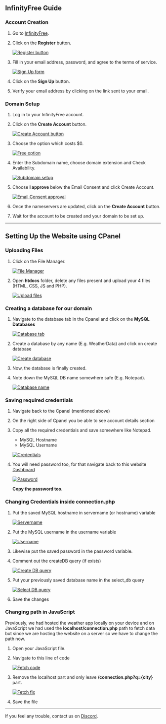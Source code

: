 
## InfinityFree Guide

### Account Creation

1. Go to [InfinityFree](https://www.infinityfree.com/).
2. Click on the **Register** button.

   [![Register button](images/register.png)](images/register.png)
3. Fill in your email address, password, and agree to the terms of service.

   [![Sign Up form](images/signup_form.png)](images/signup_form.png)
4. Click on the **Sign Up** button.
5. Verify your email address by clicking on the link sent to your email.

### Domain Setup

1. Log in to your InfinityFree account.
2. Click on the **Create Account** button.

   [![Create Account button](images/create_account.png)](images/create_account.png)
3. Choose the option which costs $0.

   [![Free option](images/free_option.png)](images/free_option.png)
4. Enter the Subdomain name, choose domain extension and Check Availability.

   [![Subdomain setup](images/subdomain_setup.png)](images/subdomain_setup.png)
5. Choose **I approve** below the Email Consent and click Create Account.

   [![Email Consent approval](images/email_consent.png)](images/email_consent.png)
6. Once the nameservers are updated, click on the **Create Account** button.
7. Wait for the account to be created and your domain to be set up.

---

## Setting Up the Website using CPanel

### Uploading Files

1. Click on the File Manager.

   [![File Manager](images/dashboard.png)](images/dashboard.png)
2. Open **htdocs** folder, delete any files present and upload your 4 files (HTML, CSS, JS and PHP).

   [![Upload files](images/upload.png)](images/upload_files.png)

### Creating a database for our domain

1. Navigate to the database tab in the Cpanel and click on the **MySQL Databases**

   [![Database tab](images/database.png)](images/database.png)

2. Create a database by any name (E.g. WeatherData) and click on create database

   [![Create database](images/create-db.png)](images/create-db.png)

3. Now, the database is finally created.

4. Note down the MySQL DB name somewhere safe (E.g. Notepad).

   [![Database name](images/dbname.png)](images/dbname.png)


### Saving required credentials

1. Navigate back to the Cpanel (mentioned above)

2. On the right side of Cpanel you be able to see account details section

3. Copy all the required credentials and save somewhere like Notepad.
   - MySQL Hostname
   - MySQL Username

   [![Credentials](images/credentials.png)](images/credentials.png)

4. You will need password too, for that navigate back to this website [Dashboard](https://dash.infinityfree.com/accounts/)

   [![Password](images/password.png)](images/password.png)

   **Copy the password too.**

### Changing Credentials inside connection.php

1. Put the saved MySQL hostname in servername (or hostname) variable

   [![Servername](images/servername.png)](images/servername.png)

2. Put the MySQL username in the username variable

   [![Username](images/username.png)](images/username.png)

3. Likewise put the saved password in the password variable.

4. Comment out the createDB query (if exists)

   [![Create DB query](images/create-db-query.png)](images/create-db-query.png)

5. Put your previously saved database name in the select_db query

   [![Select DB query](images/select-db-query.png)](images/select-db-query.png)

6. Save the changes

### Changing path in JavaScript

Previously, we had hosted the weather app locally on your device and on JavaScript we had used the **localhost/connection.php** path to fetch data but since we are hosting the website on a server so we have to change the path now.

1. Open your JavaScript file.

2. Navigate to this line of code

   [![Fetch code](images/fetch.png)](images/fetch.png)

3. Remove the localhost part and only leave **/connection.php?q={city}** part.

   [![Fetch fix](images/fetchfix.png)](images/fetchfix.png)

4. Save the file

---

If you feel any trouble, contact us on [Discord](https://dsc.gg/devsphere).
